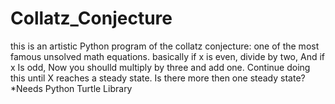 # Collatz_Conjecture
this is an artistic Python program of the collatz conjecture: one of the most famous unsolved math equations. basically if x is even, divide by two, And if x Is odd, Now you shoulld multiply by three and add one. Continue doing this until X reaches a steady state. Is there more then one steady state? *Needs Python Turtle Library
